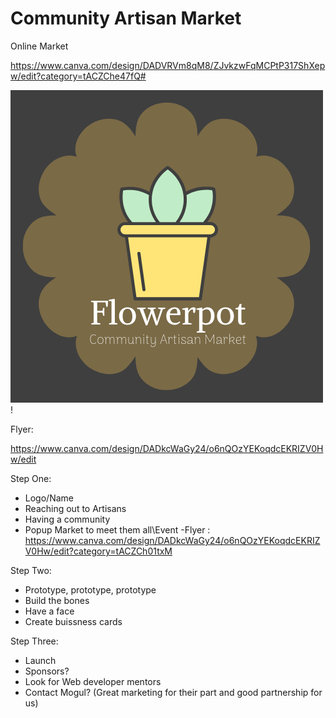 # Community Artisan Market

Online Market

https://www.canva.com/design/DADVRVm8qM8/ZJvkzwFqMCPtP317ShXepw/edit?category=tACZChe47fQ#

![GitHub Logo](https://github.com/Estefanie1/FlowerPotMarket/blob/master/Flowerpot%20Logo%20(1).png)!

Flyer:

https://www.canva.com/design/DADkcWaGy24/o6nQOzYEKoqdcEKRIZV0Hw/edit

Step One:

- Logo/Name
- Reaching out to Artisans
- Having a community
- Popup Market to meet them all\Event
-Flyer : https://www.canva.com/design/DADkcWaGy24/o6nQOzYEKoqdcEKRIZV0Hw/edit?category=tACZCh01txM



Step Two:

- Prototype, prototype, prototype
- Build the bones
- Have a face
- Create buissness cards

Step Three:

- Launch
- Sponsors? 
- Look for Web developer mentors
- Contact Mogul? (Great marketing for their part and good partnership for us)



